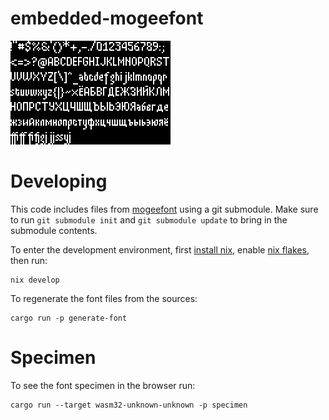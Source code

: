 # embedded-mogeefont

![mogeefont](assets/mogeefont.png)

# Developing

This code includes files from [mogeefont](https://github.com/kuzminadya/mogeefont) using a git submodule.
Make sure to run `git submodule init` and `git submodule update` to bring in the submodule contents.

To enter the development environment, first [install nix](https://nixos.org/download/#download-nix), enable [nix flakes](https://wiki.nixos.org/wiki/Flakes), then run:

```
nix develop
```

To regenerate the font files from the sources:

```
cargo run -p generate-font
```

# Specimen

To see the font specimen in the browser run:

```
cargo run --target wasm32-unknown-unknown -p specimen
```
